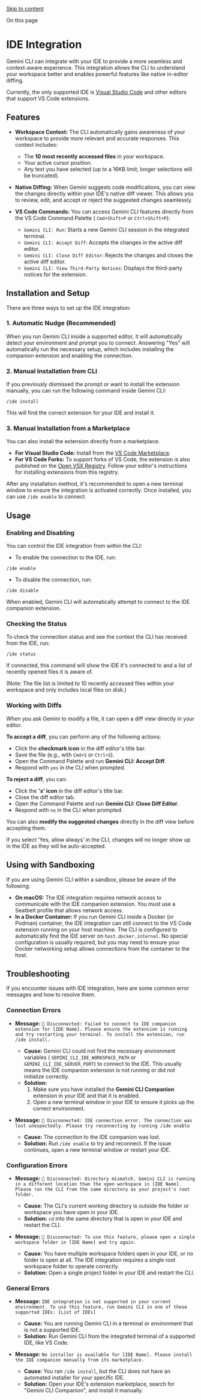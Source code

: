 [Skip to content](https://gemini-cli.xyz/docs/en/ide-integration#VPContent)

On this page

# IDE Integration [​](https://gemini-cli.xyz/docs/en/ide-integration\#ide-integration)

Gemini CLI can integrate with your IDE to provide a more seamless and context-aware experience. This integration allows the CLI to understand your workspace better and enables powerful features like native in-editor diffing.

Currently, the only supported IDE is [Visual Studio Code](https://code.visualstudio.com/) and other editors that support VS Code extensions.

## Features [​](https://gemini-cli.xyz/docs/en/ide-integration\#features)

- **Workspace Context:** The CLI automatically gains awareness of your workspace to provide more relevant and accurate responses. This context includes:

  - The **10 most recently accessed files** in your workspace.
  - Your active cursor position.
  - Any text you have selected (up to a 16KB limit; longer selections will be truncated).
- **Native Diffing:** When Gemini suggests code modifications, you can view the changes directly within your IDE's native diff viewer. This allows you to review, edit, and accept or reject the suggested changes seamlessly.

- **VS Code Commands:** You can access Gemini CLI features directly from the VS Code Command Palette ( `Cmd+Shift+P` or `Ctrl+Shift+P`):

  - `Gemini CLI: Run`: Starts a new Gemini CLI session in the integrated terminal.
  - `Gemini CLI: Accept Diff`: Accepts the changes in the active diff editor.
  - `Gemini CLI: Close Diff Editor`: Rejects the changes and closes the active diff editor.
  - `Gemini CLI: View Third-Party Notices`: Displays the third-party notices for the extension.

## Installation and Setup [​](https://gemini-cli.xyz/docs/en/ide-integration\#installation-and-setup)

There are three ways to set up the IDE integration:

### 1\. Automatic Nudge (Recommended) [​](https://gemini-cli.xyz/docs/en/ide-integration\#_1-automatic-nudge-recommended)

When you run Gemini CLI inside a supported editor, it will automatically detect your environment and prompt you to connect. Answering "Yes" will automatically run the necessary setup, which includes installing the companion extension and enabling the connection.

### 2\. Manual Installation from CLI [​](https://gemini-cli.xyz/docs/en/ide-integration\#_2-manual-installation-from-cli)

If you previously dismissed the prompt or want to install the extension manually, you can run the following command inside Gemini CLI:

```
/ide install
```

This will find the correct extension for your IDE and install it.

### 3\. Manual Installation from a Marketplace [​](https://gemini-cli.xyz/docs/en/ide-integration\#_3-manual-installation-from-a-marketplace)

You can also install the extension directly from a marketplace.

- **For Visual Studio Code:** Install from the [VS Code Marketplace](https://marketplace.visualstudio.com/items?itemName=google.gemini-cli-vscode-ide-companion).
- **For VS Code Forks:** To support forks of VS Code, the extension is also published on the [Open VSX Registry](https://open-vsx.org/extension/google/gemini-cli-vscode-ide-companion). Follow your editor's instructions for installing extensions from this registry.

After any installation method, it's recommended to open a new terminal window to ensure the integration is activated correctly. Once installed, you can use `/ide enable` to connect.

## Usage [​](https://gemini-cli.xyz/docs/en/ide-integration\#usage)

### Enabling and Disabling [​](https://gemini-cli.xyz/docs/en/ide-integration\#enabling-and-disabling)

You can control the IDE integration from within the CLI:

- To enable the connection to the IDE, run:


```
/ide enable
```

- To disable the connection, run:


```
/ide disable
```


When enabled, Gemini CLI will automatically attempt to connect to the IDE companion extension.

### Checking the Status [​](https://gemini-cli.xyz/docs/en/ide-integration\#checking-the-status)

To check the connection status and see the context the CLI has received from the IDE, run:

```
/ide status
```

If connected, this command will show the IDE it's connected to and a list of recently opened files it is aware of.

(Note: The file list is limited to 10 recently accessed files within your workspace and only includes local files on disk.)

### Working with Diffs [​](https://gemini-cli.xyz/docs/en/ide-integration\#working-with-diffs)

When you ask Gemini to modify a file, it can open a diff view directly in your editor.

**To accept a diff**, you can perform any of the following actions:

- Click the **checkmark icon** in the diff editor's title bar.
- Save the file (e.g., with `Cmd+S` or `Ctrl+S`).
- Open the Command Palette and run **Gemini CLI: Accept Diff**.
- Respond with `yes` in the CLI when prompted.

**To reject a diff**, you can:

- Click the **'x' icon** in the diff editor's title bar.
- Close the diff editor tab.
- Open the Command Palette and run **Gemini CLI: Close Diff Editor**.
- Respond with `no` in the CLI when prompted.

You can also **modify the suggested changes** directly in the diff view before accepting them.

If you select ‘Yes, allow always’ in the CLI, changes will no longer show up in the IDE as they will be auto-accepted.

## Using with Sandboxing [​](https://gemini-cli.xyz/docs/en/ide-integration\#using-with-sandboxing)

If you are using Gemini CLI within a sandbox, please be aware of the following:

- **On macOS:** The IDE integration requires network access to communicate with the IDE companion extension. You must use a Seatbelt profile that allows network access.
- **In a Docker Container:** If you run Gemini CLI inside a Docker (or Podman) container, the IDE integration can still connect to the VS Code extension running on your host machine. The CLI is configured to automatically find the IDE server on `host.docker.internal`. No special configuration is usually required, but you may need to ensure your Docker networking setup allows connections from the container to the host.

## Troubleshooting [​](https://gemini-cli.xyz/docs/en/ide-integration\#troubleshooting)

If you encounter issues with IDE integration, here are some common error messages and how to resolve them.

### Connection Errors [​](https://gemini-cli.xyz/docs/en/ide-integration\#connection-errors)

- **Message:** `🔴 Disconnected: Failed to connect to IDE companion extension for [IDE Name]. Please ensure the extension is running and try restarting your terminal. To install the extension, run /ide install.`

  - **Cause:** Gemini CLI could not find the necessary environment variables ( `GEMINI_CLI_IDE_WORKSPACE_PATH` or `GEMINI_CLI_IDE_SERVER_PORT`) to connect to the IDE. This usually means the IDE companion extension is not running or did not initialize correctly.
  - **Solution:**
    1. Make sure you have installed the **Gemini CLI Companion** extension in your IDE and that it is enabled.
    2. Open a new terminal window in your IDE to ensure it picks up the correct environment.
- **Message:** `🔴 Disconnected: IDE connection error. The connection was lost unexpectedly. Please try reconnecting by running /ide enable`

  - **Cause:** The connection to the IDE companion was lost.
  - **Solution:** Run `/ide enable` to try and reconnect. If the issue continues, open a new terminal window or restart your IDE.

### Configuration Errors [​](https://gemini-cli.xyz/docs/en/ide-integration\#configuration-errors)

- **Message:** `🔴 Disconnected: Directory mismatch. Gemini CLI is running in a different location than the open workspace in [IDE Name]. Please run the CLI from the same directory as your project's root folder.`

  - **Cause:** The CLI's current working directory is outside the folder or workspace you have open in your IDE.
  - **Solution:** `cd` into the same directory that is open in your IDE and restart the CLI.
- **Message:** `🔴 Disconnected: To use this feature, please open a single workspace folder in [IDE Name] and try again.`

  - **Cause:** You have multiple workspace folders open in your IDE, or no folder is open at all. The IDE integration requires a single root workspace folder to operate correctly.
  - **Solution:** Open a single project folder in your IDE and restart the CLI.

### General Errors [​](https://gemini-cli.xyz/docs/en/ide-integration\#general-errors)

- **Message:** `IDE integration is not supported in your current environment. To use this feature, run Gemini CLI in one of these supported IDEs: [List of IDEs]`

  - **Cause:** You are running Gemini CLI in a terminal or environment that is not a supported IDE.
  - **Solution:** Run Gemini CLI from the integrated terminal of a supported IDE, like VS Code.
- **Message:** `No installer is available for [IDE Name]. Please install the IDE companion manually from its marketplace.`

  - **Cause:** You ran `/ide install`, but the CLI does not have an automated installer for your specific IDE.
  - **Solution:** Open your IDE's extension marketplace, search for "Gemini CLI Companion", and install it manually.
